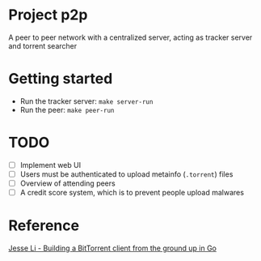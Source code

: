 # Project p2p
A peer to peer network with a centralized server, acting as tracker server and torrent searcher

# Getting started
- Run the tracker server: `make server-run`
- Run the peer: `make peer-run`

# TODO
- [ ] Implement web UI
- [ ] Users must be authenticated to upload metainfo (`.torrent`) files
- [ ] Overview of attending peers
- [ ] A credit score system, which is to prevent people upload malwares

# Reference
[Jesse Li - Building a BitTorrent client from the ground up in Go](https://blog.jse.li/posts/torrent/)
